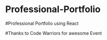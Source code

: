 # Professional-Portfolio 

#Professional Portfolio using React 

#Thanks to Code Warriors for awesome Event
